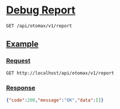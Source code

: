 # [Debug Report]()

<!-- 
@category Internal
-->

```bash
GET /api/otomax/v1/report
```

## [Example]()

### [Request]()

```bash
GET http://localhost/api/otomax/v1/report
```

### [Response]()

```json
{"code":200,"message":"OK","data":[]}
```